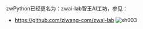 
zwPython已经更名为：zwai-lab智王AI工坊，参见：
* https://github.com/ziwang-com/zwai-lab
![xh003](https://github.com/user-attachments/assets/d7b4fb98-3238-43cd-98d7-406ac57e0c5e)
